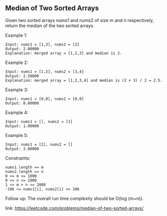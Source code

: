 ## Median of Two Sorted Arrays ##
Given two sorted arrays nums1 and nums2 of size m and n respectively, return the median of the two sorted arrays.

Example 1:
```
Input: nums1 = [1,3], nums2 = [2]
Output: 2.00000
Explanation: merged array = [1,2,3] and median is 2.
```

Example 2:
```
Input: nums1 = [1,2], nums2 = [3,4]
Output: 2.50000
Explanation: merged array = [1,2,3,4] and median is (2 + 3) / 2 = 2.5.
```

Example 3:
```
Input: nums1 = [0,0], nums2 = [0,0]
Output: 0.00000
```

Example 4:
```
Input: nums1 = [], nums2 = [1]
Output: 1.00000
```

Example 5:
```
Input: nums1 = [2], nums2 = []
Output: 2.00000
```

Constraints:
```
nums1.length == m
nums2.length == n
0 <= m <= 1000
0 <= n <= 1000
1 <= m + n <= 2000
-106 <= nums1[i], nums2[i] <= 106
```

Follow up: The overall run time complexity should be O(log (m+n)).

link: https://leetcode.com/problems/median-of-two-sorted-arrays/